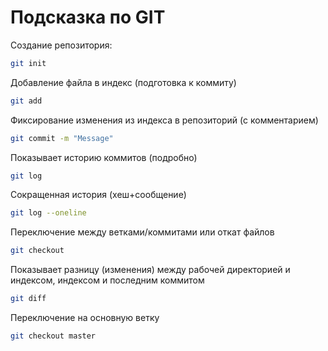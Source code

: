 # Подсказка по GIT

Создание репозитория:
```sh
git init
```

Добавление файла в индекс (подготовка к коммиту)

```sh
git add 
```

Фиксирование изменения из индекса в репозиторий (с комментарием)
```sh
git commit -m "Message"
```

Показывает историю коммитов (подробно)
```sh
git log
```

Сокращенная история (хеш+сообщение)
```sh
git log --oneline
```

Переключение между ветками/коммитами или откат файлов
```sh
git checkout
```

Показывает разницу (изменения) между рабочей директорией и индексом,
индексом и последним коммитом
```sh
git diff
```

Переключение на основную ветку
```sh
git checkout master
```